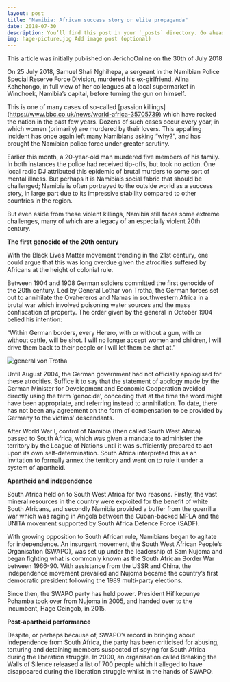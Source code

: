 ```yaml
---
layout: post
title: "Namibia: African success story or elite propaganda"
date: 2018-07-30
description: You’ll find this post in your `_posts` directory. Go ahead and edit it and re-build the site to see your changes. # Add post description (optional)
img: hage-picture.jpg Add image post (optional)
---
```

This article was initially published on JerichoOnline on the 30th of July 2018

On 25 July 2018, Samuel Shali Nghihepa, a sergeant in the Namibian Police Special Reserve Force Division, murdered his ex-girlfriend, Alina Kahehongo, in full view of her colleagues at a local supermarket in Windhoek, Namibia’s capital, before turning the gun on himself.

This is one of many cases of so-called [passion killings] (https://www.bbc.co.uk/news/world-africa-35705739) which have rocked the nation in the past few years. Dozens of such cases occur every year, in which women (primarily) are murdered by their lovers. This appalling incident has once again left many Namibians asking “why?”, and has brought the Namibian police force under greater scrutiny.

Earlier this month, a 20-year-old man murdered five members of his family. In both instances the police had received tip-offs, but took no action.
One local radio DJ attributed this epidemic of brutal murders to some sort of mental illness. But perhaps it is Namibia’s social fabric that should be challenged; Namibia is often portrayed to the outside world as a success story, in large part due to its impressive stability compared to other countries in the region.

But even aside from these violent killings, Namibia still faces some extreme challenges, many of which are a legacy of an especially violent 20th century.

**The first genocide of the 20th century**

With the Black Lives Matter movement trending in the 21st century, one could argue that this was long overdue given the atrocities suffered by Africans at the height of colonial rule.

Between 1904 and 1908 German soldiers committed the first genocide of the 20th century. Led by General Lothar von Trotha, the German forces set out to annihilate the Ovahereros and Namas in southwestern Africa in a brutal war which involved poisoning water sources and the mass confiscation of property. The order given by the general in October 1904 belied his intention:

“Within German borders, every Herero, with or without a gun, with or without cattle, will be shot. I will no longer accept women and children, I will drive them back to their people or I will let them be shot at.”

![general von Trotha]({{site.baseurl}}/assets/img/von-trother.jpg)

Until August 2004, the German government had not officially apologised for these atrocities. Suffice it to say that the statement of apology made by the German Minister for Development and Economic Cooperation avoided directly using the term ‘genocide’, conceding that at the time the word might have been appropriate, and referring instead to annihilation. To date, there has not been any agreement on the form of compensation to be provided by Germany to the victims’ descendants.  

After World War I, control of Namibia (then called South West Africa) passed to South Africa, which was given a mandate to administer the territory by the League of Nations until it was sufficiently prepared to act upon its own self-determination. South Africa interpreted this as an invitation to formally annex the territory and went on to rule it under a system of apartheid.

**Apartheid and independence**

South Africa held on to South West Africa for two reasons. Firstly, the vast mineral resources in the country were exploited for the benefit of white South Africans, and secondly Namibia provided a buffer from the guerrilla war which was raging in Angola between the Cuban-backed MPLA and the UNITA movement supported by South Africa Defence Force (SADF).

With growing opposition to South African rule, Namibians began to agitate for independence. An insurgent movement, the South West African People’s Organisation (SWAPO), was set up under the leadership of Sam Nujoma and began fighting what is commonly known as the South African Border War between 1966-90. With assistance from the USSR and China, the independence movement prevailed and Nujoma became the country’s first democratic president following the 1989 multi-party elections.

Since then, the SWAPO party has held power. President Hifikepunye Pohamba took over from Nujoma in 2005, and handed over to the incumbent, Hage Geingob, in 2015.

**Post-apartheid performance**

Despite, or perhaps because of, SWAPO’s record in bringing about independence from South Africa, the party has been criticised for abusing, torturing and detaining members suspected of spying for South Africa during the liberation struggle. In 2000, an organisation called Breaking the Walls of Silence released a list of 700 people which it alleged to have disappeared during the liberation struggle whilst in the hands of SWAPO.














[jekyll-docs]: https://jekyllrb.com/docs/home
[jekyll-gh]:   https://github.com/jekyll/jekyll
[jekyll-talk]: https://talk.jekyllrb.com/
